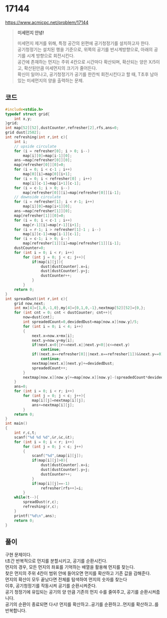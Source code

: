# 17144
https://www.acmicpc.net/problem/17144
> **<p>미세먼지 안녕!</p>**
> 미세먼지 제거를 위해, 특정 공간의 왼편에 공기청정기를 설치하고자 한다.<br>
> 공기청정기는 설치된 행을 기준으로, 위쪽의 공기를 반시계방향으로, 아래의 공기를 시계 방향으로 회전시킨다.<br>
> 공간에 존재하는 먼지는 주위 4칸으로 시간마다 확산되며, 확산되는 양은 X/5이고, 확산된만큼 미세먼지의 크기가 줄어든다.<br>
> 확신이 일어나고, 공기청정기가 공기를 한칸씩 회전시킨다고 할 때, T초후 남아있는 미세먼지의 양을 출력하는 문제.<br>

## 코드
```c
#include<stdio.h>
typedef struct grid{
    int x,y;
}grid;
int map[52][52],dustCounter,refresher[2],rfs,ans=0;
grid dust[2502];
int refreshing(int r,int c){
    int i;
    // upside circulate
    for (i = refresher[0]; i > 0; i--)
        map[i][0]=map[i-1][0];
    ans-=map[refresher[0]][0];
    map[refresher[0]][0]=0;
    for (i = 0; i < c-1 ; i++)
        map[0][i]=map[0][i+1];
    for (i = 0; i < refresher[0] ; i++)
        map[i][c-1]=map[i+1][c-1];
    for (i = c-1; i > 0; i--)
        map[refresher[0]][i]=map[refresher[0]][i-1];
    // downside circulate
    for (i = refresher[1]; i < r-1; i++)
        map[i][0]=map[i+1][0];
    ans-=map[refresher[1]][0];
    map[refresher[1]][0]=0;
    for (i = 0; i < c-1 ; i++)
        map[r-1][i]=map[r-1][i+1];
    for (i = r-1; i > refresher[1]-1 ; i--)
        map[i][c-1]=map[i-1][c-1];
    for (i = c-1; i > 0; i--)
        map[refresher[1]][i]=map[refresher[1]][i-1];
    dustCounter=0;
    for (int i = 0; i < r; i++)
        for (int j = 0; j < c; j++){
            if(map[i][j]){
                dust[dustCounter].x=i;
                dust[dustCounter].y=j;
                dustCounter++;
            }
        }
    return 0;
}
int spreadDust(int r,int c){
    grid now,next;
    int mx[4]={1,0,-1,0},my[4]={0,1,0,-1},nextmap[52][52]={0,};
    for (int cnt = 0; cnt < dustCounter; cnt++){
        now=dust[cnt];
        int spreadedCount=0,devidedDust=map[now.x][now.y]/5;
        for (int i = 0; i < 4; i++)
        {
            next.x=now.x+mx[i];
            next.y=now.y+my[i];
            if(next.x<0||r<=next.x||next.y<0||c<=next.y)
                continue;
            if((next.x==refresher[0]||next.x==refresher[1])&&next.y==0)
                continue;
            nextmap[next.x][next.y]+=devidedDust;
            spreadedCount++;
        }
        nextmap[now.x][now.y]+=map[now.x][now.y]-(spreadedCount*devidedDust);
    }
    ans=0;
    for (int i = 0; i < r; i++)
        for (int j = 0; j < c; j++){
            map[i][j]=nextmap[i][j];
            ans+=nextmap[i][j];
        }
    return 0;
}
int main()
{
    int r,c,t;
    scanf("%d %d %d",&r,&c,&t);
    for (int i = 0; i < r; i++)
        for (int j = 0; j < c; j++)
        {
            scanf("%d",&map[i][j]);
            if(map[i][j]>0){
                dust[dustCounter].x=i;
                dust[dustCounter].y=j;
                dustCounter++;
            }
            if(map[i][j]==-1)
                refresher[rfs++]=i;
        }
    while(t--){
        spreadDust(r,c);
        refreshing(r,c);
    }
    printf("%d\n",ans);
    return 0;
}
```

## 풀이
구현 문제이다.<br>
t초간 반복적으로 먼지를 분할시키고, 공기를 순환시킨다.<br>
먼지의 경우, 모든 먼지의 좌표를 기억하는 배열을 활용해 먼지를 찾는다.<br>
찾은 먼지의 주위 4칸이 범위 안에 들어오면 먼지를 확산하고 기존 값을 감해준다.<br>
먼지의 확산이 모두 끝났다면 전체를 탐색하여 먼지의 숫자를 찾는다<br>
이후, 공기청정기를 작동시켜 공기를 순환시켜준다.<br>
공기 청정기에 유입되는 공기의 양 만큼 기존의 먼지 수를 줄여주고, 공기를 순환시켜줍니다.<br>
공기의 순환이 종료되면 다시! 먼지를 확산하고..공기를 순환하고..먼지를 확산하고..를 반복합니다.<br>